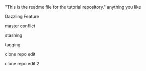 "This is the readme file for the tutorial repository."
anything you like

Dazzling Feature

master conflict

stashing

tagging

clone repo edit

clone repo edit 2


